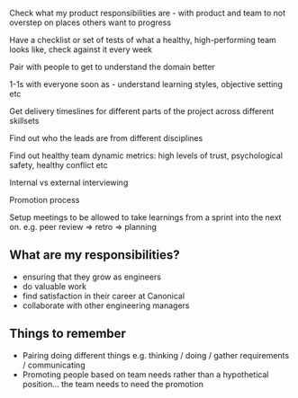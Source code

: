 Check what my product responsibilities are - with product and team to not overstep on places others want to progress

Have a checklist or set of tests of what a healthy, high-performing team looks like, check against it every week

Pair with people to get to understand the domain better

1-1s with everyone soon as - understand learning styles, objective setting etc

Get delivery timeslines for different parts of the project across different skillsets

Find out who the leads are from different disciplines

Find out healthy team dynamic metrics:
high levels of trust, psychological safety, healthy conflict etc

Internal vs external interviewing

Promotion process

Setup meetings to be allowed to take learnings from a sprint into the next on. e.g. peer review => retro => planning

## What are my responsibilities?

* ensuring that they grow as engineers
* do valuable work
* find satisfaction in their career at Canonical
* collaborate with other engineering managers


## Things to remember

* Pairing doing different things e.g. thinking / doing / gather requirements / communicating
* Promoting people based on team needs rather than a hypothetical position... the team needs to need the promotion
